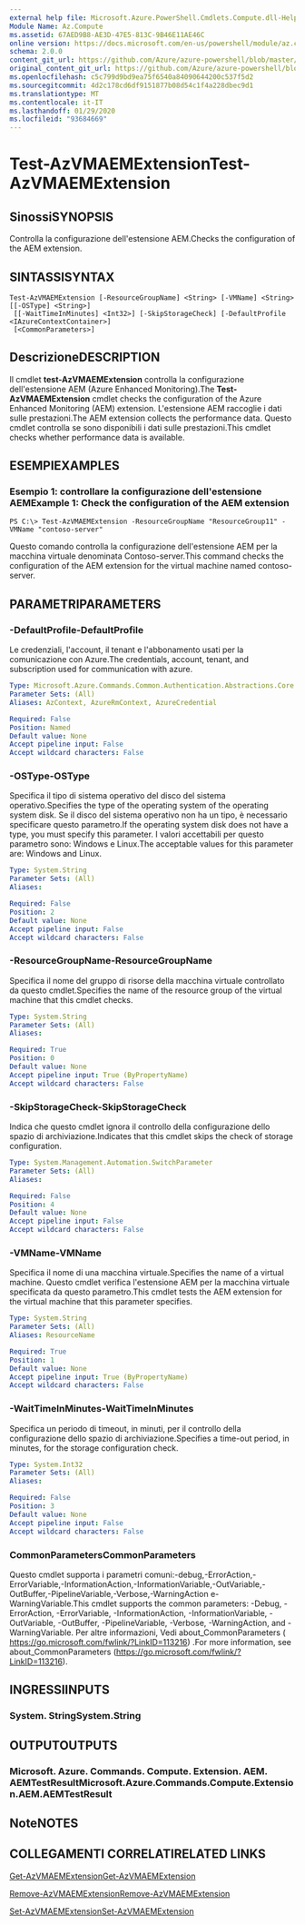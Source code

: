 ```yaml
---
external help file: Microsoft.Azure.PowerShell.Cmdlets.Compute.dll-Help.xml
Module Name: Az.Compute
ms.assetid: 67AED9B8-AE3D-47E5-813C-9B46E11AE46C
online version: https://docs.microsoft.com/en-us/powershell/module/az.compute/test-azvmaemextension
schema: 2.0.0
content_git_url: https://github.com/Azure/azure-powershell/blob/master/src/Compute/Compute/help/Test-AzVMAEMExtension.md
original_content_git_url: https://github.com/Azure/azure-powershell/blob/master/src/Compute/Compute/help/Test-AzVMAEMExtension.md
ms.openlocfilehash: c5c799d9bd9ea75f6540a84090644200c537f5d2
ms.sourcegitcommit: 4d2c178cd6df9151877b08d54c1f4a228dbec9d1
ms.translationtype: MT
ms.contentlocale: it-IT
ms.lasthandoff: 01/29/2020
ms.locfileid: "93684669"
---
```

# <span data-ttu-id="4ae9c-101">Test-AzVMAEMExtension</span><span class="sxs-lookup"><span data-stu-id="4ae9c-101">Test-AzVMAEMExtension</span></span>

## <span data-ttu-id="4ae9c-102">Sinossi</span><span class="sxs-lookup"><span data-stu-id="4ae9c-102">SYNOPSIS</span></span>
<span data-ttu-id="4ae9c-103">Controlla la configurazione dell'estensione AEM.</span><span class="sxs-lookup"><span data-stu-id="4ae9c-103">Checks the configuration of the AEM extension.</span></span>

## <span data-ttu-id="4ae9c-104">SINTASSI</span><span class="sxs-lookup"><span data-stu-id="4ae9c-104">SYNTAX</span></span>

```
Test-AzVMAEMExtension [-ResourceGroupName] <String> [-VMName] <String> [[-OSType] <String>]
 [[-WaitTimeInMinutes] <Int32>] [-SkipStorageCheck] [-DefaultProfile <IAzureContextContainer>]
 [<CommonParameters>]
```

## <span data-ttu-id="4ae9c-105">Descrizione</span><span class="sxs-lookup"><span data-stu-id="4ae9c-105">DESCRIPTION</span></span>
<span data-ttu-id="4ae9c-106">Il cmdlet **test-AzVMAEMExtension** controlla la configurazione dell'estensione AEM (Azure Enhanced Monitoring).</span><span class="sxs-lookup"><span data-stu-id="4ae9c-106">The **Test-AzVMAEMExtension** cmdlet checks the configuration of the Azure Enhanced Monitoring (AEM) extension.</span></span>
<span data-ttu-id="4ae9c-107">L'estensione AEM raccoglie i dati sulle prestazioni.</span><span class="sxs-lookup"><span data-stu-id="4ae9c-107">The AEM extension collects the performance data.</span></span>
<span data-ttu-id="4ae9c-108">Questo cmdlet controlla se sono disponibili i dati sulle prestazioni.</span><span class="sxs-lookup"><span data-stu-id="4ae9c-108">This cmdlet checks whether performance data is available.</span></span>

## <span data-ttu-id="4ae9c-109">ESEMPI</span><span class="sxs-lookup"><span data-stu-id="4ae9c-109">EXAMPLES</span></span>

### <span data-ttu-id="4ae9c-110">Esempio 1: controllare la configurazione dell'estensione AEM</span><span class="sxs-lookup"><span data-stu-id="4ae9c-110">Example 1: Check the configuration of the AEM extension</span></span>
```
PS C:\> Test-AzVMAEMExtension -ResourceGroupName "ResourceGroup11" -VMName "contoso-server"
```

<span data-ttu-id="4ae9c-111">Questo comando controlla la configurazione dell'estensione AEM per la macchina virtuale denominata Contoso-server.</span><span class="sxs-lookup"><span data-stu-id="4ae9c-111">This command checks the configuration of the AEM extension for the virtual machine named contoso-server.</span></span>

## <span data-ttu-id="4ae9c-112">PARAMETRI</span><span class="sxs-lookup"><span data-stu-id="4ae9c-112">PARAMETERS</span></span>

### <span data-ttu-id="4ae9c-113">-DefaultProfile</span><span class="sxs-lookup"><span data-stu-id="4ae9c-113">-DefaultProfile</span></span>
<span data-ttu-id="4ae9c-114">Le credenziali, l'account, il tenant e l'abbonamento usati per la comunicazione con Azure.</span><span class="sxs-lookup"><span data-stu-id="4ae9c-114">The credentials, account, tenant, and subscription used for communication with azure.</span></span>

```yaml
Type: Microsoft.Azure.Commands.Common.Authentication.Abstractions.Core.IAzureContextContainer
Parameter Sets: (All)
Aliases: AzContext, AzureRmContext, AzureCredential

Required: False
Position: Named
Default value: None
Accept pipeline input: False
Accept wildcard characters: False
```

### <span data-ttu-id="4ae9c-115">-OSType</span><span class="sxs-lookup"><span data-stu-id="4ae9c-115">-OSType</span></span>
<span data-ttu-id="4ae9c-116">Specifica il tipo di sistema operativo del disco del sistema operativo.</span><span class="sxs-lookup"><span data-stu-id="4ae9c-116">Specifies the type of the operating system of the operating system disk.</span></span>
<span data-ttu-id="4ae9c-117">Se il disco del sistema operativo non ha un tipo, è necessario specificare questo parametro.</span><span class="sxs-lookup"><span data-stu-id="4ae9c-117">If the operating system disk does not have a type, you must specify this parameter.</span></span>
<span data-ttu-id="4ae9c-118">I valori accettabili per questo parametro sono: Windows e Linux.</span><span class="sxs-lookup"><span data-stu-id="4ae9c-118">The acceptable values for this parameter are: Windows and Linux.</span></span>

```yaml
Type: System.String
Parameter Sets: (All)
Aliases:

Required: False
Position: 2
Default value: None
Accept pipeline input: False
Accept wildcard characters: False
```

### <span data-ttu-id="4ae9c-119">-ResourceGroupName</span><span class="sxs-lookup"><span data-stu-id="4ae9c-119">-ResourceGroupName</span></span>
<span data-ttu-id="4ae9c-120">Specifica il nome del gruppo di risorse della macchina virtuale controllato da questo cmdlet.</span><span class="sxs-lookup"><span data-stu-id="4ae9c-120">Specifies the name of the resource group of the virtual machine that this cmdlet checks.</span></span>

```yaml
Type: System.String
Parameter Sets: (All)
Aliases:

Required: True
Position: 0
Default value: None
Accept pipeline input: True (ByPropertyName)
Accept wildcard characters: False
```

### <span data-ttu-id="4ae9c-121">-SkipStorageCheck</span><span class="sxs-lookup"><span data-stu-id="4ae9c-121">-SkipStorageCheck</span></span>
<span data-ttu-id="4ae9c-122">Indica che questo cmdlet ignora il controllo della configurazione dello spazio di archiviazione.</span><span class="sxs-lookup"><span data-stu-id="4ae9c-122">Indicates that this cmdlet skips the check of storage configuration.</span></span>

```yaml
Type: System.Management.Automation.SwitchParameter
Parameter Sets: (All)
Aliases:

Required: False
Position: 4
Default value: None
Accept pipeline input: False
Accept wildcard characters: False
```

### <span data-ttu-id="4ae9c-123">-VMName</span><span class="sxs-lookup"><span data-stu-id="4ae9c-123">-VMName</span></span>
<span data-ttu-id="4ae9c-124">Specifica il nome di una macchina virtuale.</span><span class="sxs-lookup"><span data-stu-id="4ae9c-124">Specifies the name of a virtual machine.</span></span>
<span data-ttu-id="4ae9c-125">Questo cmdlet verifica l'estensione AEM per la macchina virtuale specificata da questo parametro.</span><span class="sxs-lookup"><span data-stu-id="4ae9c-125">This cmdlet tests the AEM extension for the virtual machine that this parameter specifies.</span></span>

```yaml
Type: System.String
Parameter Sets: (All)
Aliases: ResourceName

Required: True
Position: 1
Default value: None
Accept pipeline input: True (ByPropertyName)
Accept wildcard characters: False
```

### <span data-ttu-id="4ae9c-126">-WaitTimeInMinutes</span><span class="sxs-lookup"><span data-stu-id="4ae9c-126">-WaitTimeInMinutes</span></span>
<span data-ttu-id="4ae9c-127">Specifica un periodo di timeout, in minuti, per il controllo della configurazione dello spazio di archiviazione.</span><span class="sxs-lookup"><span data-stu-id="4ae9c-127">Specifies a time-out period, in minutes, for the storage configuration check.</span></span>

```yaml
Type: System.Int32
Parameter Sets: (All)
Aliases:

Required: False
Position: 3
Default value: None
Accept pipeline input: False
Accept wildcard characters: False
```

### <span data-ttu-id="4ae9c-128">CommonParameters</span><span class="sxs-lookup"><span data-stu-id="4ae9c-128">CommonParameters</span></span>
<span data-ttu-id="4ae9c-129">Questo cmdlet supporta i parametri comuni:-debug,-ErrorAction,-ErrorVariable,-InformationAction,-InformationVariable,-OutVariable,-OutBuffer,-PipelineVariable,-Verbose,-WarningAction e-WarningVariable.</span><span class="sxs-lookup"><span data-stu-id="4ae9c-129">This cmdlet supports the common parameters: -Debug, -ErrorAction, -ErrorVariable, -InformationAction, -InformationVariable, -OutVariable, -OutBuffer, -PipelineVariable, -Verbose, -WarningAction, and -WarningVariable.</span></span> <span data-ttu-id="4ae9c-130">Per altre informazioni, Vedi about_CommonParameters ( https://go.microsoft.com/fwlink/?LinkID=113216) .</span><span class="sxs-lookup"><span data-stu-id="4ae9c-130">For more information, see about_CommonParameters (https://go.microsoft.com/fwlink/?LinkID=113216).</span></span>

## <span data-ttu-id="4ae9c-131">INGRESSI</span><span class="sxs-lookup"><span data-stu-id="4ae9c-131">INPUTS</span></span>

### <span data-ttu-id="4ae9c-132">System. String</span><span class="sxs-lookup"><span data-stu-id="4ae9c-132">System.String</span></span>

## <span data-ttu-id="4ae9c-133">OUTPUT</span><span class="sxs-lookup"><span data-stu-id="4ae9c-133">OUTPUTS</span></span>

### <span data-ttu-id="4ae9c-134">Microsoft. Azure. Commands. Compute. Extension. AEM. AEMTestResult</span><span class="sxs-lookup"><span data-stu-id="4ae9c-134">Microsoft.Azure.Commands.Compute.Extension.AEM.AEMTestResult</span></span>

## <span data-ttu-id="4ae9c-135">Note</span><span class="sxs-lookup"><span data-stu-id="4ae9c-135">NOTES</span></span>

## <span data-ttu-id="4ae9c-136">COLLEGAMENTI CORRELATI</span><span class="sxs-lookup"><span data-stu-id="4ae9c-136">RELATED LINKS</span></span>

[<span data-ttu-id="4ae9c-137">Get-AzVMAEMExtension</span><span class="sxs-lookup"><span data-stu-id="4ae9c-137">Get-AzVMAEMExtension</span></span>](./Get-AzVMAEMExtension.md)

[<span data-ttu-id="4ae9c-138">Remove-AzVMAEMExtension</span><span class="sxs-lookup"><span data-stu-id="4ae9c-138">Remove-AzVMAEMExtension</span></span>](./Remove-AzVMAEMExtension.md)

[<span data-ttu-id="4ae9c-139">Set-AzVMAEMExtension</span><span class="sxs-lookup"><span data-stu-id="4ae9c-139">Set-AzVMAEMExtension</span></span>](./Set-AzVMAEMExtension.md)


